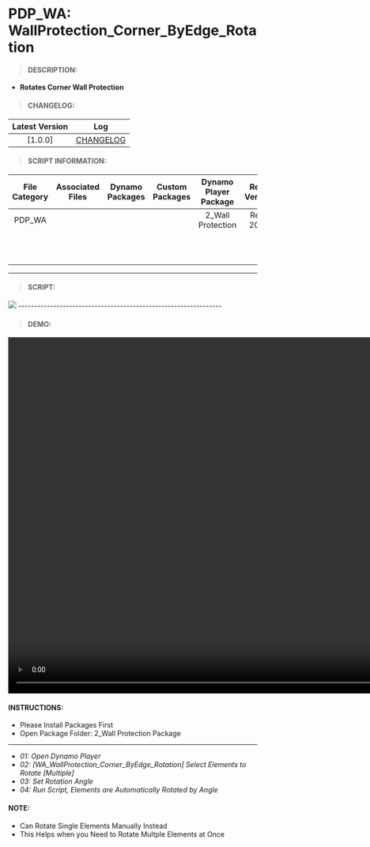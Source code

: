 # PDP_WA: WallProtection_Corner_ByEdge_Rotation

> #### DESCRIPTION: 
- **Rotates Corner Wall Protection**

> #### CHANGELOG:

| Latest Version | Log |
| :-------: | :----: | 
|[1.0.0] | [CHANGELOG](/_scripts/_project/272_PDP/WALLS/changelog/PDP_WA_WallProtection_Corner_ByEdge_Rotation.md) |

> #### SCRIPT INFORMATION: 

| File Category| Associated Files | Dynamo Packages | Custom Packages | Dynamo Player Package | Revit Version | Author | Modified By | File Name & Location |
| :-------: | :----: | :---: | :---: | :---: | :---: | :---: | :---: | :--: |
| PDP_WA | | | | 2_Wall Protection | Revit 2022 | Cathrine Macabuhay |  | PDP_WA_WallProtection_Corner_ByEdge_Rotation |
|         | | | | | | | | (https://bimcapcom.sharepoint.com/:f:/s/BCP-Main/EkUV1F95ULtFqMGB22mN7NIBKRhWmEfSulEqbucyJO3M9w?e=CvfinB)|
----------------------------------------------------------------
> #### SCRIPT: 
<img src="./_scripts/_project/272_PDP/WALLS/images/PDP_WA_WallProtection_Corner_ByEdge_Rotation.png">
----------------------------------------------------------------

> #### DEMO: 

<video width="1280" height="720" controls>
 <source src="./_scripts/_project/272_PDP/WALLS/demo/PDP_WA_WallProtection_Corner_ByEdge.mp4" type="video/mp4">
</video>

#### INSTRUCTIONS: 
- Please Install Packages First
- Open Package Folder: 2_Wall Protection Package
----------------------------------------------------------------
- *01: Open Dynamo Player*
- *02: [WA_WallProtection_Corner_ByEdge_Rotation] Select Elements to Rotate [Multiple]*
- *03: Set Rotation Angle*
- *04: Run Script, Elements are Automatically Rotated by Angle*

#### NOTE: 
- Can Rotate Single Elements Manually Instead
- This Helps when you Need to Rotate Multple Elements at Once
